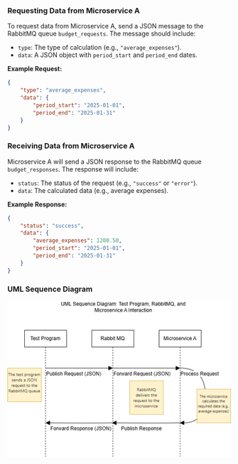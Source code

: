 ### Requesting Data from Microservice A
To request data from Microservice A, send a JSON message to the RabbitMQ queue `budget_requests`. The message should include:
- `type`: The type of calculation (e.g., `"average_expenses"`).
- `data`: A JSON object with `period_start` and `period_end` dates.

**Example Request:**
```json
{
    "type": "average_expenses",
    "data": {
        "period_start": "2025-01-01",
        "period_end": "2025-01-31"
    }
}
```

### Receiving Data from Microservice A
Microservice A will send a JSON response to the RabbitMQ queue `budget_responses`. The response will include:
- `status`: The status of the request (e.g., `"success"` or `"error"`).
- `data`: The calculated data (e.g., average expenses).

**Example Response:**
```json
{
    "status": "success",
    "data": {
        "average_expenses": 1200.50,
        "period_start": "2025-01-01",
        "period_end": "2025-01-31"
    }
}
```

### UML Sequence Diagram
![UML Sequence Diagram](UMLA8.drawio.png)